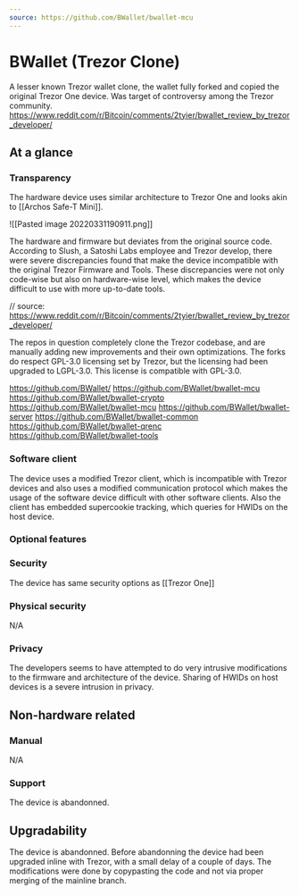 ```yaml
---
source: https://github.com/BWallet/bwallet-mcu
---
```

# BWallet (Trezor Clone)
A lesser known Trezor wallet clone, the wallet fully forked and copied the original Trezor One device. Was target of controversy among the Trezor community. https://www.reddit.com/r/Bitcoin/comments/2tyier/bwallet_review_by_trezor_developer/

## At a glance

### Transparency
The hardware device uses similar architecture to Trezor One and looks akin to [[Archos Safe-T Mini]].

![[Pasted image 20220331190911.png]]

The hardware and firmware but deviates from the original source code. According to Slush, a Satoshi Labs employee and Trezor develop, there were severe discrepancies found that make the device incompatible with the original Trezor Firmware and Tools. These discrepancies were not only code-wise but also on hardware-wise level, which makes the device difficult to use with more up-to-date tools. 

// source: https://www.reddit.com/r/Bitcoin/comments/2tyier/bwallet_review_by_trezor_developer/

The repos in question completely clone the Trezor codebase, and are manually adding new improvements and their own optimizations. The forks do respect GPL-3.0 licensing set by Trezor, but the licensing had been upgraded to LGPL-3.0. This license is compatible with GPL-3.0.

https://github.com/BWallet/
https://github.com/BWallet/bwallet-mcu
https://github.com/BWallet/bwallet-crypto
https://github.com/BWallet/bwallet-mcu
https://github.com/BWallet/bwallet-server
https://github.com/BWallet/bwallet-common
https://github.com/BWallet/bwallet-qrenc
https://github.com/BWallet/bwallet-tools


### Software client
The device uses a modified Trezor client, which is incompatible with Trezor devices and also uses a modified communication protocol which makes the usage of the software device difficult with other software clients. Also the client has embedded supercookie tracking, which queries for HWIDs on the host device.

### Optional features

### Security
The device has same security options as [[Trezor One]]

### Physical security
N/A

### Privacy
The developers seems to have attempted to do very intrusive modifications to the firmware and architecture of the device. Sharing of HWIDs on host devices is a severe intrusion in privacy.

## Non-hardware related

### Manual
N/A

### Support
The device is abandonned.

## Upgradability
The device is abandonned. Before abandonning the device had been upgraded inline with Trezor, with a small delay of a couple of days. The modifications were done by copypasting the code and not via proper merging of the mainline branch.